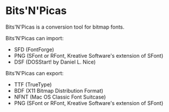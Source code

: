 # Bits'N'Picas
Bits'N'Picas is a conversion tool for bitmap fonts.

Bits'N'Picas can import:
  *  SFD (FontForge)
  *  PNG (SFont or RFont, Kreative Software's extension of SFont)
  *  DSF (DOSStart! by Daniel L. Nice)

Bits'N'Picas can export:
  *  TTF (TrueType)
  *  BDF (X11 Bitmap Distribution Format)
  *  NFNT (Mac OS Classic Font Suitcase)
  *  PNG (SFont or RFont, Kreative Software's extension of SFont)
